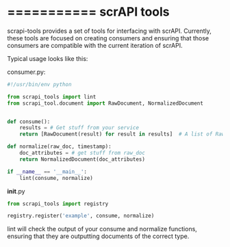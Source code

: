 ===========
scrAPI tools
===========

scrapi-tools provides a set of tools for interfacing with scrAPI. Currently,
these tools are focused on creating consumers and ensuring that those consumers
are compatible with the current iteration of scrAPI.

Typical usage looks like this:

consumer.py:
```python
#!/usr/bin/env python

from scrapi_tools import lint
from scrapi_tool.document import RawDocument, NormalizedDocument


def consume():
    results = # Get stuff from your service
    return [RawDocument(result) for result in results]  # A list of RawDocuments

def normalize(raw_doc, timestamp):
    doc_attributes = # get stuff from raw_doc
    return NormalizedDocument(doc_attributes)

if __name__ == '__main__':
    lint(consume, normalize) 
```

__init__.py
```python
from scrapi_tools import registry

registry.register('example', consume, normalize)

```

lint will check the output of your consume and normalize functions,
ensuring that they are outputting documents of the correct type.
